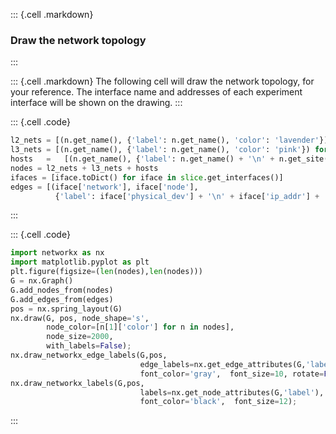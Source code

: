 
::: {.cell .markdown}
###  Draw the network topology
:::

::: {.cell .markdown}
The following cell will draw the network topology, for your reference. The interface name and addresses of each experiment interface will be shown on the drawing.
:::


::: {.cell .code}
```python
l2_nets = [(n.get_name(), {'label': n.get_name(), 'color': 'lavender'}) for n in slice.get_l2networks() ]
l3_nets = [(n.get_name(), {'label': n.get_name(), 'color': 'pink'}) for n in slice.get_l3networks() ]
hosts   =   [(n.get_name(), {'label': n.get_name() + '\n' + n.get_site(), 'color': 'lightblue'}) for n in slice.get_nodes()]
nodes = l2_nets + l3_nets + hosts
ifaces = [iface.toDict() for iface in slice.get_interfaces()]
edges = [(iface['network'], iface['node'], 
          {'label': iface['physical_dev'] + '\n' + iface['ip_addr'] + '\n' + iface['mac']}) for iface in ifaces]
```
:::


::: {.cell .code}
```python
import networkx as nx
import matplotlib.pyplot as plt
plt.figure(figsize=(len(nodes),len(nodes)))
G = nx.Graph()
G.add_nodes_from(nodes)
G.add_edges_from(edges)
pos = nx.spring_layout(G)
nx.draw(G, pos, node_shape='s',  
        node_color=[n[1]['color'] for n in nodes], 
        node_size=2000,  
        with_labels=False);
nx.draw_networkx_edge_labels(G,pos,
                             edge_labels=nx.get_edge_attributes(G,'label'),
                             font_color='gray',  font_size=10, rotate=False);
nx.draw_networkx_labels(G,pos,
                             labels=nx.get_node_attributes(G,'label'),
                             font_color='black',  font_size=12);
```
:::
